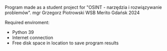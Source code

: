 Program made as a student project for "OSINT - narzędzia i rozwiązywanie problemów". mgr Grzegorz Piotrowski
WSB Merito Gdańsk 2024

Required enviroment:
- Python 39
- Internet connection
- Free disk space in location to save program results
